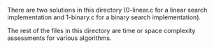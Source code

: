 There are two solutions in this directory (0-linear.c for a linear search implementation and 1-binary.c for a binary search implementation).

The rest of the files in this directory are time or space complexity assessments for various algorithms.